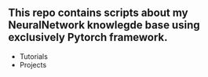 ## This repo contains scripts about my NeuralNetwork knowlegde base using exclusively Pytorch framework.

* Tutorials
* Projects






